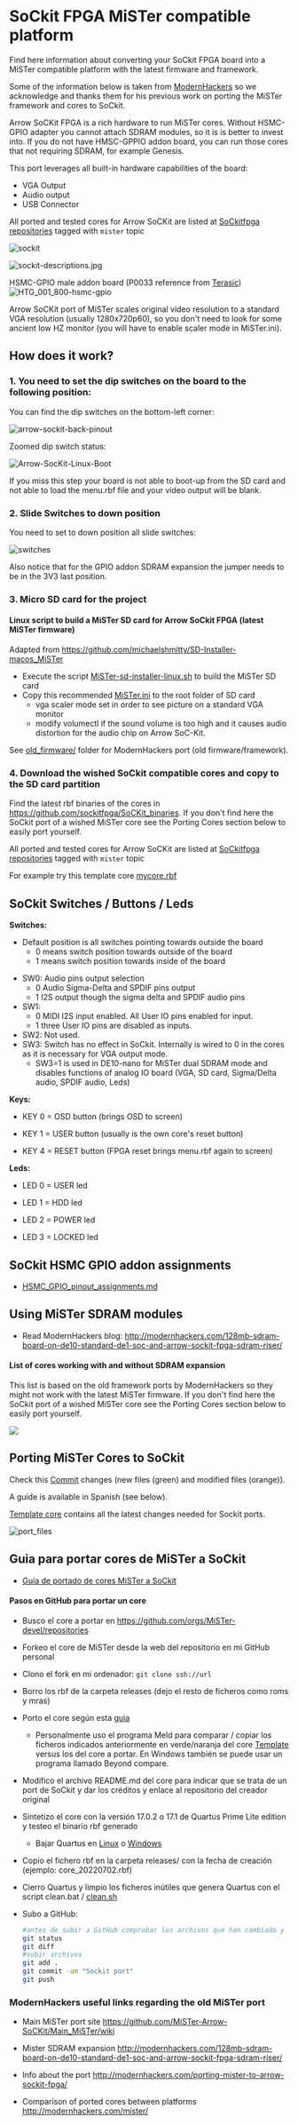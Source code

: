 # SoCkit FPGA MiSTer compatible platform

Find here information about converting your SoCkit FPGA board into a MiSTer compatible platform with the latest firmware and framework.

Some of the information below is taken from [ModernHackers](https://github.com/MiSTer-Arrow-SoCKit/Main_MiSTer/wiki ) so we acknowledge and thanks them for his previous work on porting the MiSTer framework and cores to SoCkit. 



Arrow SoCKit FPGA is a rich hardware to run MiSTer cores. Without HSMC-GPIO adapter you cannot attach SDRAM modules, so it is is better to invest into. If you do not have HMSC-GPPIO addon board, you can run those cores that not requiring SDRAM, for example Genesis.

This port leverages all built-in hardware capabilities of the board:

* VGA Output
* Audio output
* USB Connector

All ported and tested cores for Arrow SoCKit are listed at [SoCkitfpga repositories](https://github.com/orgs/sockitfpga/repositories) tagged with `mister` topic

![sockit](img/sockit.jpg)

![sockit-descriptions.jpg](img/sockit-descriptions.jpg)



HSMC-GPIO male addon board (P0033 reference from [Terasic](https://www.terasic.com.tw/cgi-bin/page/archive.pl?Language=English&CategoryNo=67&No=322&PartNo=2#heading))![HTG_001_800-hsmc-gpio](img/P0033_GPIO.jpg)

Arrow SoCKit port of MiSTer scales original video resolution to a standard VGA resolution (usually 1280x720p60), so you don't need to look for some ancient low HZ monitor (you will have to enable scaler mode in MiSTer.ini).

## How does it work?

### **1. You need to set the dip switches on the board to the following position:**

You can find the dip switches on the bottom-left corner:

![arrow-sockit-back-pinout](img/board_down.jpg)

Zoomed dip switch status:

![Arrow-SocKit-Linux-Boot](img/linux-boot.png)

If you miss this step your board is not able to boot-up from the SD card and not able to load the menu.rbf file and your video output will be blank.

### **2. Slide Switches to down position**

You need to set to down position all slide switches:

![switches](img/switches.png)

Also notice that for the GPIO addon SDRAM expansion the jumper needs to be in the 3V3 last position.

### **3. Micro SD card for the project**

#### Linux script to build a MiSTer SD card for Arrow SoCkit FPGA (latest MiSTer firmware)

Adapted from https://github.com/michaelshmitty/SD-Installer-macos_MiSTer

* Execute the script [MiSTer-sd-installer-linux.sh](MiSTer-sd-installer-linux.sh) to build the MiSTer SD card
* Copy this recommended [MiSTer.ini](MiSTer.ini) to the root folder of SD card
  * vga scaler mode set in order to see picture on a standard VGA monitor 
  * modify volumectl if the sound volume is too high and it causes audio distortion for the audio chip on Arrow SoC-Kit.


See [old_firmware/](old_firmware/) folder for ModernHackers port (old firmware/framework).



### **4. Download the wished SoCkit compatible cores and copy to the SD card partition**

Find the latest rbf binaries of the cores in https://github.com/sockitfpga/SoCKit_binaries.   If you don't find here the SoCkit port of a wished MiSTer core see the Porting Cores section below to easily port yourself.

All ported and tested cores for Arrow SoCKit are listed at [SoCkitfpga repositories](https://github.com/orgs/sockitfpga/repositories) tagged with `mister` topic

For example try this template core [mycore.rbf](mycore.rbf)



## SoCkit Switches / Buttons / Leds

**Switches:** 

* Default position is all switches pointing towards outside the board
  * 0 means switch position towards outside of the board
  * 1 means switch position towards inside of the board

- SW0: Audio pins output selection
  - 0 Audio Sigma-Delta and SPDIF pins output 
  - 1 I2S output though the  sigma delta and SPDIF audio pins 
- SW1: 
  - 0  MIDI I2S input enabled. All User IO pins enabled for input. 
  - 1  three User IO pins are disabled as inputs.
- SW2: Not used.
- SW3: Switch has no effect in SoCkit. Internally is wired to 0 in the cores as it is necessary for VGA output mode.
  - SW3=1 is used in DE10-nano for MiSTer dual SDRAM mode and disables functions of analog IO board (VGA, SD card, Sigma/Delta audio, SPDIF audio, Leds)

**Keys:**

- KEY 0 = OSD   button  (brings OSD to screen)
- KEY 1 = USER  button (usually is the own core's reset button)

- KEY 4 = RESET button (FPGA reset brings menu.rbf again to screen)

**Leds:**

-  LED 0 = USER led

- LED 1 = HDD led

- LED 2 = POWER led

- LED 3 = LOCKED led




## SoCkit HSMC GPIO addon assignments

* [HSMC_GPIO_pinout_assignments.md](HSMC_GPIO_pinout_assignments.md)



## Using MiSTer SDRAM modules

* Read ModernHackers blog: http://modernhackers.com/128mb-sdram-board-on-de10-standard-de1-soc-and-arrow-sockit-fpga-sdram-riser/



#### List of cores working with and without SDRAM expansion

This list is based on the old framework ports by ModernHackers so they might not work with the latest MiSTer firmware.    If you don't find here the SoCkit port of a wished MiSTer core see the Porting Cores section below to easily port yourself.

![](./img/Sockit-Mister-cores.png)



## Porting MiSTer Cores to SoCkit

Check this [Commit](https://github.com/sockitfpga/Template_SoCkit/commit/c349aa28e03251e3225126e6f79496f1b9eeb9d7) changes (new files (green) and modified files (orange)).    

A guide is available in Spanish (see below).

[Template core](https://github.com/sockitfpga/Template_SoCkit) contains all the latest changes needed for Sockit ports.



![port_files](img/port_files.png)



## Guia para portar cores de MiSTer a SoCkit

*  [Guía de portado de cores MiSTer a SoCkit](Portando_a_SoCkit.md)

####   Pasos en GitHub para portar un core

- Busco el core a portar en  https://github.com/orgs/MiSTer-devel/repositories 

- Forkeo el core de MiSTer desde la web del repositorio en mi GitHub personal

- Clono el fork en mi ordenador: `git clone ssh://url`   

- Borro los rbf de la carpeta releases (dejo el resto de ficheros como roms y mras)

- Porto el core según esta [guia](Portando_a_SoCkit.md)

  - Personalmente uso el programa Meld para comparar / copiar los ficheros indicados anteriormente en verde/naranja del core [Template](https://github.com/sockitfpga/Template_SoCkit) versus los del core a portar.  En Windows también se puede usar un programa llamado Beyond compare.

- Modifico el archivo README.md del core para indicar que se trata de un port de SoCkit y dar los créditos y enlace al repositorio del creador original

- Sintetizo el core con la versión  17.0.2 o 17.1 de Quartus Prime Lite edition y testeo el binario rbf generado

  - Bajar Quartus en [Linux](https://www.intel.com/content/www/us/en/software-kit/669440/intel-quartus-prime-lite-edition-design-software-version-17-1-for-linux.html?) o [Windows](https://www.intel.com/content/www/us/en/software-kit/669444/intel-quartus-prime-lite-edition-design-software-version-17-1-for-windows.html)

- Copio el fichero rbf en la carpeta releases/  con la fecha de creación (ejemplo: core_20220702.rbf)

- Cierro Quartus y limpio los ficheros inútiles que genera Quartus con el script clean.bat / [clean.sh](clean.sh)

- Subo a GitHub:

  ```sh
  #antes de subir a GitHub comprobar los archivos que han cambiado y las diferencias
  git status
  git diff
  #subir archivos
  git add .
  git commit -am "Sockit port"
  git push
  ```

  

### ModernHackers useful links regarding the old MiSTer port

* Main MiSTer port site https://github.com/MiSTer-Arrow-SoCKit/Main_MiSTer/wiki 
* Mister SDRAM expansion http://modernhackers.com/128mb-sdram-board-on-de10-standard-de1-soc-and-arrow-sockit-fpga-sdram-riser/

* Info about the port http://modernhackers.com/porting-mister-to-arrow-sockit-fpga/

* Comparison of ported cores between platforms http://modernhackers.com/mister/
